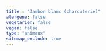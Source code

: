 ```yaml
---
title : "Jambon blanc (charcuterie)"
alergene: false
vegetarien: false
vegan: false
type: "animaux"
sitemap_exclude: true
--- 
```

